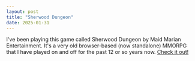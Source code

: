 ```yaml
---
layout: post
title: "Sherwood Dungeon"
date: 2025-01-31
---
```


I've been playing this game called Sherwood Dungeon by Maid Marian Entertainment. It's a very old browser-based (now standalone) MMORPG that I have played on and off for the past 12 or so years now. [Check it out!](https://www.sherwooddungeon.com/)
